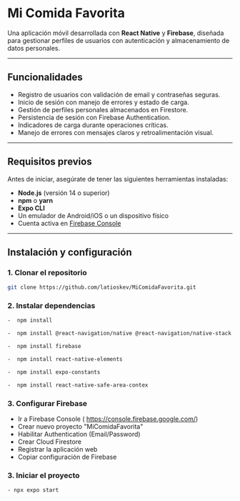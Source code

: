 # Mi Comida Favorita

Una aplicación móvil desarrollada con **React Native** y **Firebase**, diseñada para gestionar perfiles de usuarios con autenticación y almacenamiento de datos personales.

---

## Funcionalidades
- Registro de usuarios con validación de email y contraseñas seguras.
- Inicio de sesión con manejo de errores y estado de carga.
- Gestión de perfiles personales almacenados en Firestore.
- Persistencia de sesión con Firebase Authentication.
- Indicadores de carga durante operaciones críticas.
- Manejo de errores con mensajes claros y retroalimentación visual.

---

## Requisitos previos
Antes de iniciar, asegúrate de tener las siguientes herramientas instaladas:
- **Node.js** (versión 14 o superior)
- **npm** o **yarn**
- **Expo CLI**
- Un emulador de Android/iOS o un dispositivo físico
- Cuenta activa en [Firebase Console](https://console.firebase.google.com/)

---

## Instalación y configuración
### 1. Clonar el repositorio
```bash
git clone https://github.com/latioskev/MiComidaFavorita.git
```
### 2. Instalar dependencias
```bash
-  npm install
```
```bash
-  npm install @react-navigation/native @react-navigation/native-stack
```
```bash
-  npm install firebase
```
```bash
-  npm install react-native-elements
```
```bash
-  npm install expo-constants
```
```bash
-  npm install react-native-safe-area-contex
```
### 3. Configurar Firebase
- Ir a Firebase Console (
 https://console.firebase.google.com/)
- Crear nuevo proyecto "MiComidaFavorita"
- Habilitar Authentication (Email/Password)
- Crear Cloud Firestore
- Registrar la aplicación web
- Copiar configuración de Firebase
### 3. Iniciar el proyecto
```bash
- npx expo start
```
